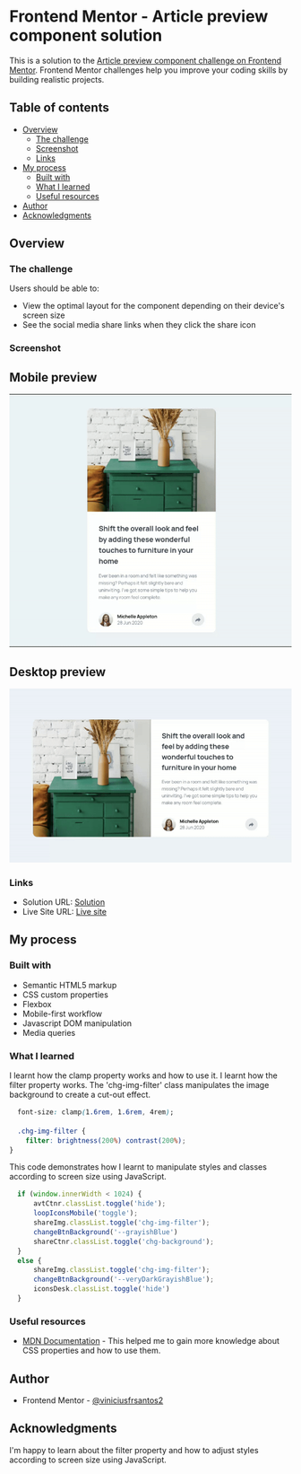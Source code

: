 # Frontend Mentor - Article preview component solution

This is a solution to the [Article preview component challenge on Frontend Mentor](https://www.frontendmentor.io/challenges/article-preview-component-dYBN_pYFT). Frontend Mentor challenges help you improve your coding skills by building realistic projects. 

## Table of contents

- [Overview](#overview)
  - [The challenge](#the-challenge)
  - [Screenshot](#screenshot)
  - [Links](#links)
- [My process](#my-process)
  - [Built with](#built-with)
  - [What I learned](#what-i-learned)
  - [Useful resources](#useful-resources)
- [Author](#author)
- [Acknowledgments](#acknowledgments)


## Overview

### The challenge

Users should be able to:

- View the optimal layout for the component depending on their device's screen size
- See the social media share links when they click the share icon

### Screenshot

## Mobile preview
![](./images/article-mobile-preview.gif)
## Desktop preview
![](./images/article-desktop-preview.gif)

### Links

- Solution URL: [Solution](https://your-solution-url.com)
- Live Site URL: [Live site](https://your-live-site-url.com)

## My process

### Built with

- Semantic HTML5 markup
- CSS custom properties
- Flexbox
- Mobile-first workflow
- Javascript DOM manipulation
- Media queries 

### What I learned

I learnt how the clamp property works and how to use it.
I learnt how the filter property works. The 'chg-img-filter' class manipulates the image background to create a cut-out effect.
```css
  font-size: clamp(1.6rem, 1.6rem, 4rem);

  .chg-img-filter {
    filter: brightness(200%) contrast(200%);
}
```
This code demonstrates how I learnt to manipulate styles and classes according to screen size using JavaScript.
```js
  if (window.innerWidth < 1024) { 
      avtCtnr.classList.toggle('hide');
      loopIconsMobile('toggle');
      shareImg.classList.toggle('chg-img-filter');
      changeBtnBackground('--grayishBlue')
      shareCtnr.classList.toggle('chg-background');
  } 
  else {
      shareImg.classList.toggle('chg-img-filter');
      changeBtnBackground('--veryDarkGrayishBlue');
      iconsDesk.classList.toggle('hide')
  }
```

### Useful resources

- [MDN Documentation](https://developer.mozilla.org/en-US/) - This helped me to gain more knowledge about CSS properties and how to use them.

## Author

- Frontend Mentor - [@viniciusfrsantos2](https://www.frontendmentor.io/profile/viniciusfrsantos2)


## Acknowledgments

I'm happy to learn about the filter property and how to adjust styles according to screen size using JavaScript.